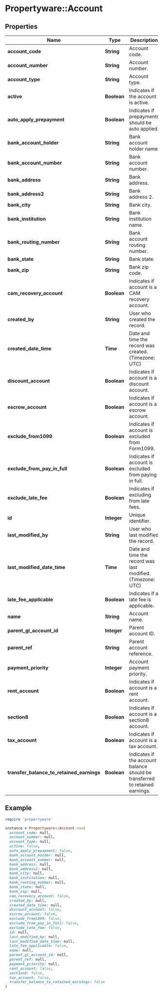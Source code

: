 # Propertyware::Account

## Properties

| Name | Type | Description | Notes |
| ---- | ---- | ----------- | ----- |
| **account_code** | **String** | Account code. | [optional] |
| **account_number** | **String** | Account number. | [optional] |
| **account_type** | **String** | Account type. | [optional] |
| **active** | **Boolean** | Indicates if the account is active. | [optional] |
| **auto_apply_prepayment** | **Boolean** | Indicates if prepayments should be auto applied. | [optional] |
| **bank_account_holder** | **String** | Bank account holder name. | [optional] |
| **bank_account_number** | **String** | Bank account number. | [optional] |
| **bank_address** | **String** | Bank address. | [optional] |
| **bank_address2** | **String** | Bank address 2. | [optional] |
| **bank_city** | **String** | Bank city. | [optional] |
| **bank_institution** | **String** | Bank institution name. | [optional] |
| **bank_routing_number** | **String** | Bank account routing number. | [optional] |
| **bank_state** | **String** | Bank state. | [optional] |
| **bank_zip** | **String** | Bank zip code. | [optional] |
| **cam_recovery_account** | **Boolean** | Indicates if account is a CAM recovery account. | [optional] |
| **created_by** | **String** | User who created the record. | [optional] |
| **created_date_time** | **Time** | Date and time the record was created. (Timezone: UTC) | [optional] |
| **discount_account** | **Boolean** | Indicates if account is a discount account. | [optional] |
| **escrow_account** | **Boolean** | Indicates if account is a escrow account. | [optional] |
| **exclude_from1099** | **Boolean** | Indicates if account is excluded from Form1099. | [optional] |
| **exclude_from_pay_in_full** | **Boolean** | Indicates if account is excluded from paying in full. | [optional] |
| **exclude_late_fee** | **Boolean** | Indicates if excluding from late fees. | [optional] |
| **id** | **Integer** | Unique identifier. | [optional] |
| **last_modified_by** | **String** | User who last modified the record. | [optional] |
| **last_modified_date_time** | **Time** | Date and time the record was last modified. (Timezone: UTC) | [optional] |
| **late_fee_applicable** | **Boolean** | Indicates if a late fee is applicable. | [optional] |
| **name** | **String** | Account name. | [optional] |
| **parent_gl_account_id** | **Integer** | Parent account ID. | [optional] |
| **parent_ref** | **String** | Parent account reference. | [optional] |
| **payment_priority** | **Integer** | Account payment priority. | [optional] |
| **rent_account** | **Boolean** | Indicates if account is a rent account. | [optional] |
| **section8** | **Boolean** | Indicates if account is a section8 account. | [optional] |
| **tax_account** | **Boolean** | Indicates if account is a tax account. | [optional] |
| **transfer_balance_to_retained_earnings** | **Boolean** | Indicates if the account balance should be transferred to retained earnings. | [optional] |

## Example

```ruby
require 'propertyware'

instance = Propertyware::Account.new(
  account_code: null,
  account_number: null,
  account_type: null,
  active: false,
  auto_apply_prepayment: false,
  bank_account_holder: null,
  bank_account_number: null,
  bank_address: null,
  bank_address2: null,
  bank_city: null,
  bank_institution: null,
  bank_routing_number: null,
  bank_state: null,
  bank_zip: null,
  cam_recovery_account: false,
  created_by: null,
  created_date_time: null,
  discount_account: false,
  escrow_account: false,
  exclude_from1099: false,
  exclude_from_pay_in_full: false,
  exclude_late_fee: false,
  id: null,
  last_modified_by: null,
  last_modified_date_time: null,
  late_fee_applicable: false,
  name: null,
  parent_gl_account_id: null,
  parent_ref: null,
  payment_priority: null,
  rent_account: false,
  section8: false,
  tax_account: false,
  transfer_balance_to_retained_earnings: false
)
```

